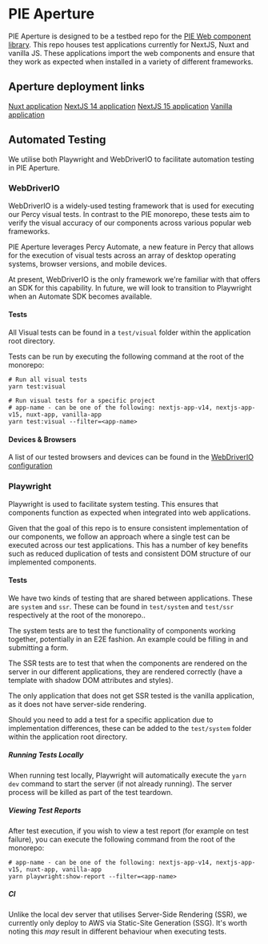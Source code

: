 # PIE Aperture

PIE Aperture is designed to be a testbed repo for the [PIE Web component library](https://github.com/justeattakeaway/pie). This repo houses test applications currently for NextJS, Nuxt and vanilla JS. These applications import the web components and ensure that they work as expected when installed in a variety of different frameworks.

## Aperture deployment links
[Nuxt application](https://aperture-nuxt.pie.design/)
[NextJS 14 application](https://aperture-nextjs-v14.pie.design/)
[NextJS 15 application](https://aperture-nextjs-v15.pie.design/)
[Vanilla application](https://aperture-vanilla.pie.design/)


## Automated Testing
We utilise both Playwright and WebDriverIO to facilitate automation testing in PIE Aperture.

### WebDriverIO
WebDriverIO is a widely-used testing framework that is used for executing our Percy visual tests. In contrast to the PIE monorepo, these tests aim to verify the visual accuracy of our components across various popular web frameworks.

PIE Aperture leverages Percy Automate, a new feature in Percy that allows for the execution of visual tests across an array of desktop operating systems, browser versions, and mobile devices.

At present, WebDriverIO is the only framework we're familiar with that offers an SDK for this capability. In future, we will look to transition to Playwright when an Automate SDK becomes available.

#### Tests
All Visual tests can be found in a `test/visual` folder within the application root directory.

Tests can be run by executing the following command at the root of the monorepo:

```
# Run all visual tests
yarn test:visual

# Run visual tests for a specific project
# app-name - can be one of the following: nextjs-app-v14, nextjs-app-v15, nuxt-app, vanilla-app
yarn test:visual --filter=<app-name>
```

#### Devices & Browsers
A list of our tested browsers and devices can be found in the [WebDriverIO configuration](https://github.com/justeattakeaway/pie-aperture/blob/main/wdio.conf.js#L3-L15)


### Playwright
Playwright is used to facilitate system testing. This ensures that components function as expected when integrated into web applications.

Given that the goal of this repo is to ensure consistent implementation of our components, we follow an approach where a single test can be executed across our test applications. This has a number of key benefits such as reduced duplication of tests and consistent DOM structure of our implemented components.

#### Tests
We have two kinds of testing that are shared between applications. These are `system` and `ssr`. These can be found in `test/system` and `test/ssr` respectively at the root of the monorepo..

The system tests are to test the functionality of components working together, potentially in an E2E fashion. An example could be filling in and submitting a form.

The SSR tests are to test that when the components are rendered on the server in our different applications, they are rendered correctly (have a template with shadow DOM attributes and styles).

The only application that does not get SSR tested is the vanilla application, as it does not have server-side rendering.

Should you need to add a test for a specific application due to implementation differences, these can be added to the `test/system` folder within the application root directory.

##### Running Tests Locally
When running test locally, Playwright will automatically execute the `yarn dev` command to start the server (if not already running). The server process will be killed as part of the test teardown.

##### Viewing Test Reports
After test execution, if you wish to view a test report (for example on test failure), you can execute the following command from the root of the monorepo:

```
# app-name - can be one of the following: nextjs-app-v14, nextjs-app-v15, nuxt-app, vanilla-app
yarn playwright:show-report --filter=<app-name>
```

##### CI
Unlike the local dev server that utilises Server-Side Rendering (SSR), we currently only deploy to AWS via Static-Site Generation (SSG). It's worth noting this _may_ result in different behaviour when executing tests.